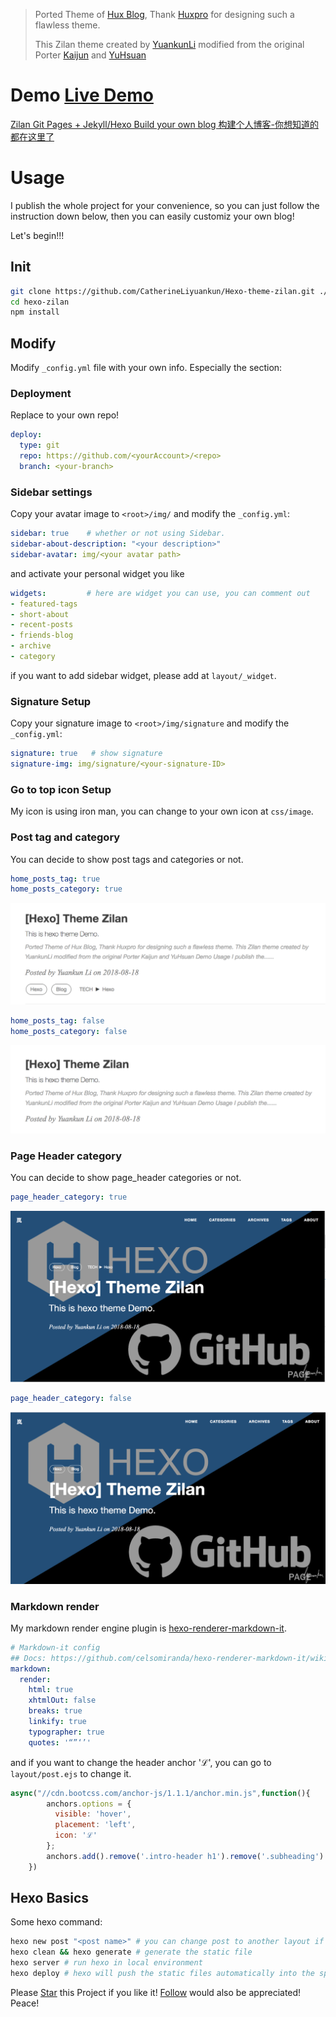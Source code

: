 > Ported Theme of [Hux Blog](https://github.com/Huxpro/huxpro.github.io), Thank [Huxpro](https://github.com/Huxpro) for designing such a flawless theme.
> 
> This Zilan theme created by [YuankunLi](https://catherineliyuankun.github.io/) modified from the original Porter [Kaijun](http://kaijun.rocks/hexo-theme-huxblog/) and [YuHsuan](http://beantech.org/)

# Demo [Live Demo](https://catherineliyuankun.github.io/)
[Zilan Git Pages + Jekyll/Hexo Build your own blog 
构建个人博客-你想知道的都在这里了](http://liyuankun.top/Git-Pages-Jekyll-Hexo-Build-your-own-blog.html)

# Usage
I publish the whole project for your convenience, so you can just follow the instruction down below, then you can easily customiz your own blog!

Let's begin!!!

## Init
```bash
git clone https://github.com/CatherineLiyuankun/Hexo-theme-zilan.git ./hexo-zilan
cd hexo-zilan
npm install
```

## Modify
Modify `_config.yml` file with your own info.
Especially the section:
### Deployment
Replace to your own repo!
```yml
deploy:
  type: git
  repo: https://github.com/<yourAccount>/<repo>
  branch: <your-branch>
```

### Sidebar settings
Copy your avatar image to `<root>/img/` and modify the `_config.yml`:
```yml
sidebar: true    # whether or not using Sidebar.
sidebar-about-description: "<your description>"
sidebar-avatar: img/<your avatar path>
```
and activate your personal widget you like
```yml
widgets:         # here are widget you can use, you can comment out
- featured-tags
- short-about
- recent-posts
- friends-blog
- archive
- category
```
if you want to add sidebar widget, please add at `layout/_widget`.
### Signature Setup
Copy your signature image to `<root>/img/signature` and modify the `_config.yml`:
```yml
signature: true   # show signature
signature-img: img/signature/<your-signature-ID>
```
### Go to top icon Setup
My icon is using iron man, you can change to your own icon at `css/image`.

### Post tag and category
You can decide to show post tags and categories or not.
```yml
home_posts_tag: true
home_posts_category: true
```
![home_posts_tag-true](https://github.com/CatherineLiyuankun/PictureBed/raw/master/blog/post/hexotheme/home_posts_tag-true.png)
```yml
home_posts_tag: false
home_posts_category: false
```
![home_posts_tag-false](https://github.com/CatherineLiyuankun/PictureBed/raw/master/blog/post/hexotheme/home_posts_tag-false.png)

### Page Header category
You can decide to show page_header categories or not.
```yml
page_header_category: true
```
![page_header_category-true](https://github.com/CatherineLiyuankun/PictureBed/raw/master/blog/post/hexotheme/page_header_category-true.png)
```yml
page_header_category: false
```
![page_header_category-false](https://github.com/CatherineLiyuankun/PictureBed/raw/master/blog/post/hexotheme/page_header_category-false.png)

### Markdown render
My markdown render engine plugin is [hexo-renderer-markdown-it](https://github.com/celsomiranda/hexo-renderer-markdown-it).
```yml
# Markdown-it config
## Docs: https://github.com/celsomiranda/hexo-renderer-markdown-it/wiki
markdown:
  render:
    html: true
    xhtmlOut: false
    breaks: true
    linkify: true
    typographer: true
    quotes: '“”‘’'
```
and if you want to change the header anchor 'ℒ', you can go to `layout/post.ejs` to change it.
```javascript
async("//cdn.bootcss.com/anchor-js/1.1.1/anchor.min.js",function(){
        anchors.options = {
          visible: 'hover',
          placement: 'left',
          icon: 'ℒ'
        };
        anchors.add().remove('.intro-header h1').remove('.subheading').remove('.sidebar-container h5');
    })
```

## Hexo Basics
Some hexo command:
```bash
hexo new post "<post name>" # you can change post to another layout if you want
hexo clean && hexo generate # generate the static file
hexo server # run hexo in local environment
hexo deploy # hexo will push the static files automatically into the specific branch(gh-pages) of your repo!
```


Please [Star](https://github.com/catherineliyuankun/hexo-theme-zilan) this Project if you like it! [Follow](https://github.com/catherineliyuankun) would also be appreciated!
Peace!
